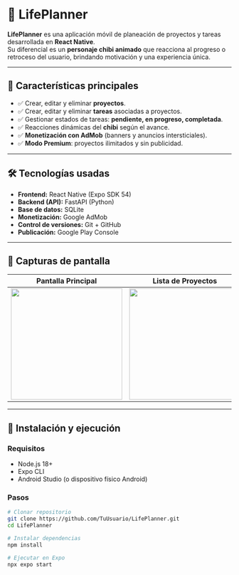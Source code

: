 # 🌟 LifePlanner

**LifePlanner** es una aplicación móvil de planeación de proyectos y tareas desarrollada en **React Native**.  
Su diferencial es un **personaje chibi animado** que reacciona al progreso o retroceso del usuario, brindando motivación y una experiencia única.

---

## 📲 Características principales
- ✅ Crear, editar y eliminar **proyectos**.  
- ✅ Crear, editar y eliminar **tareas** asociadas a proyectos.  
- ✅ Gestionar estados de tareas: **pendiente, en progreso, completada**.  
- ✅ Reacciones dinámicas del **chibi** según el avance.  
- ✅ **Monetización con AdMob** (banners y anuncios intersticiales).  
- ✅ **Modo Premium**: proyectos ilimitados y sin publicidad.  

---

## 🛠️ Tecnologías usadas
- **Frontend:** React Native (Expo SDK 54)  
- **Backend (API):** FastAPI (Python)  
- **Base de datos:** SQLite 
- **Monetización:** Google AdMob  
- **Control de versiones:** Git + GitHub  
- **Publicación:** Google Play Console  

---

## 📸 Capturas de pantalla

| Pantalla Principal | Lista de Proyectos | Lista de Tareas |
|-------------------|--------------------|-----------------|
| <img width="250" src="https://github.com/user-attachments/assets/8702a841-53f1-4c39-afeb-a852551a0344" /> | <img width="250" src="https://github.com/user-attachments/assets/1388fbee-51e1-4a0c-b8e7-90386652a9cb" /> | <img width="250" src="https://github.com/user-attachments/assets/b0d30103-c06e-4efa-ae93-9e55a3a2b74a" /> |




---

## 🚀 Instalación y ejecución

### Requisitos
- Node.js 18+  
- Expo CLI  
- Android Studio (o dispositivo físico Android)  

### Pasos
```bash
# Clonar repositorio
git clone https://github.com/TuUsuario/LifePlanner.git
cd LifePlanner

# Instalar dependencias
npm install

# Ejecutar en Expo
npx expo start

